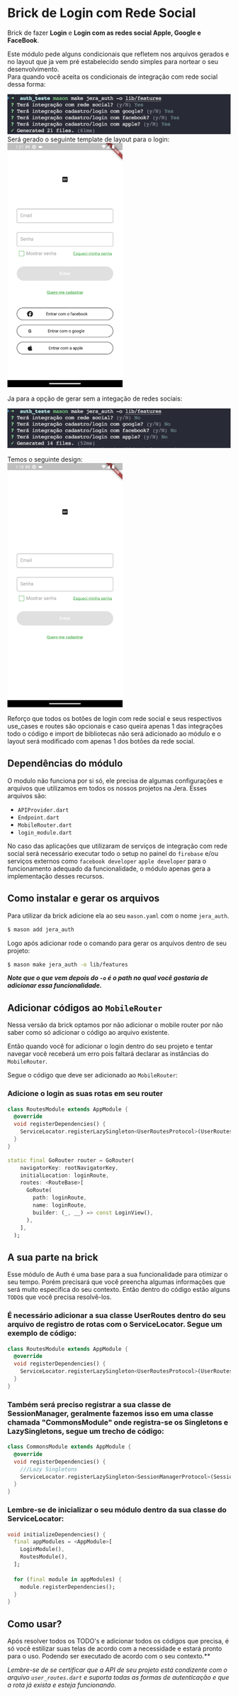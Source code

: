 # Brick de Login com Rede Social

Brick de fazer **Login** e **Login com as redes social Apple, Google e FaceBook**.

Este módulo pede alguns condicionais que refletem nos arquivos gerados e no layout que ja vem pré estabelecido sendo simples para nortear o seu desenvolvimento. <br>
Para quando você aceita os condicionais de integração com rede social dessa forma:

<img src="assets/with_social_example.png" />
Será gerado o seguinte template de layout para o login:

<img src="assets/login_with_social.png" height="550"/>

Ja para a opção de gerar sem a integação de redes sociais:

<img src="assets/without_social_example.png" />

Temos o seguinte design: <br>
<img src="assets/login_without_social.png" height="550"/>

Reforço que todos os botões de login com rede social e seus respectivos use_cases e routes são opcionais e caso queira apenas 1 das integrações todo o código e import de bibliotecas não será adicionado ao módulo e o layout será modificado com apenas 1 dos botões da rede social.

## Dependências do módulo

O modulo não funciona por si só, ele precisa de algumas configurações e arquivos que utilizamos em todos os nossos projetos na Jera. Esses arquivos são:

- `APIProvider.dart`
- `Endpoint.dart`
- `MobileRouter.dart`
- `login_module.dart`

No caso das aplicações que utilizaram de serviços de integração com rede social será necessário executar todo o setup no painel do `firebase` e/ou serviços externos como `facebook developer` `apple developer` para o funcionamento adequado da funcionalidade, o módulo apenas gera a implementação desses recursos.

## Como instalar e gerar os arquivos

Para utilizar da brick adicione ela ao seu `mason.yaml` com o nome `jera_auth`.

```bash
$ mason add jera_auth
```

Logo após adicionar rode o comando para gerar os arquivos dentro de seu projeto:

```bash
$ mason make jera_auth -o lib/features
```

**_Note que o que vem depois do `-o` é o path no qual você gostaria de adicionar essa funcionalidade._**

## Adicionar códigos ao `MobileRouter`

Nessa versão da brick optamos por não adicionar o mobile router por não saber como só adicionar o código ao arquivo existente.

Então quando você for adicionar o login dentro do seu projeto e tentar navegar você receberá um erro pois faltará declarar as instâncias do `MobileRouter`.

Segue o código que deve ser adicionado ao `MobileRouter`:

### Adicione o login as suas rotas em seu router
```dart
class RoutesModule extends AppModule {
  @override
  void registerDependencies() {
    ServiceLocator.registerLazySingleton<UserRoutesProtocol>(UserRoutes.new);
  }
}
```

```dart
static final GoRouter router = GoRouter(
    navigatorKey: rootNavigatorKey,
    initialLocation: loginRoute,
    routes: <RouteBase>[
      GoRoute(
        path: loginRoute,
        name: loginRoute,
        builder: (_, __) => const LoginView(),
      ),
    ],
  );
```

## A sua parte na brick

Esse módulo de Auth é uma base para a sua funcionalidade para otimizar o seu tempo. Porém precisará que você preencha algumas informações que será muito especifica do seu contexto. Então dentro do código estão alguns `TODO`s que você precisa resolvê-los.

### É necessário adicionar a sua classe UserRoutes dentro do seu arquivo de registro de rotas com o ServiceLocator. Segue um exemplo de código:

```dart
class RoutesModule extends AppModule {
  @override
  void registerDependencies() {
    ServiceLocator.registerLazySingleton<UserRoutesProtocol>(UserRoutes.new);
  }
}
```

### Também será preciso registrar a sua classe de SessionManager, geralmente fazemos isso em uma classe chamada "CommonsModule" onde registra-se os Singletons e LazySingletons, segue um trecho de código:

```dart
class CommonsModule extends AppModule {
  @override
  void registerDependencies() {
    ///Lazy Singletons
    ServiceLocator.registerLazySingleton<SessionManagerProtocol>(SessionManager.new);
  }
}
```

### Lembre-se de inicializar o seu módulo dentro da sua classe do ServiceLocator:
```dart
void initializeDependencies() {
  final appModules = <AppModule>[
    LoginModule(),
    RoutesModule(),
  ];

  for (final module in appModules) {
    module.registerDependencies();
  }
}
```
## Como usar?

Após resolver todos os TODO's e adicionar todos os códigos que precisa, é só você estilizar suas telas de acordo com a necessidade e estará pronto para o uso.
Podendo ser executado de acordo com o seu contexto.\*\*

_Lembre-se de se certificar que a API de seu projeto está condizente com o arquivo `user_routes.dart` e suporta todas as formas de autenticação e que a rota já exista e esteja funcionando._
